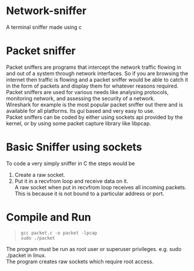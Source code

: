 # Network-sniffer
A terminal sniffer made using c 

# Packet sniffer
Packet sniffers are programs that intercept the network traffic flowing in and out of a system through network interfaces.
So if you are browsing the internet then traffic is flowing and a packet sniffer would be able to catch it in the form of packets and display them for whatever reasons required.\
Packet sniffers are used for various needs like analysing protocols, monitoring network, and assessing the security of a network.\
Wireshark for example is the most popular packet sniffer out there and is available for all platforms. Its gui based and very easy to use.\
Packet sniffers can be coded by either using sockets api provided by the kernel, or by using some packet capture library like libpcap. 
# Basic Sniffer using sockets
To code a very simply sniffer in C the steps would be
1. Create a raw socket.
2. Put it in a recvfrom loop and receive data on it.\
A raw socket when put in recvfrom loop receives all incoming packets. This is because it is not bound to a particular address or port.

# Compile and Run
 >`gcc packet.c -o packet -lpcap` \
 >`sudo ./packet` 
 
 
 The program must be run as root user or superuser privileges. e.g. sudo ./packet in linux.\
 The program creates raw sockets which require root access.



